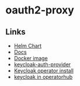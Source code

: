 oauth2-proxy
============







Links
-----

- [Helm Chart](https://github.com/oauth2-proxy/manifests/tree/main/helm/oauth2-proxy#readme)
- [Docs](https://oauth2-proxy.github.io/oauth2-proxy/docs/)
- [Docker image](https://github.com/oauth2-proxy/oauth2-proxy)
- [keycloak-auth-provider](https://oauth2-proxy.github.io/oauth2-proxy/docs/configuration/oauth_provider#keycloak-auth-provider)
- [Keycloak operator install](https://www.keycloak.org/operator/installation)
- [keycloak in operatorhub](https://operatorhub.io/operator/keycloak-operator)